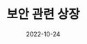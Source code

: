 ---
title: 보안 관련 상장
date: 2022-10-24

type: landing

sections:
  - block: slider
    content:
      slides:
      - title: 정보 보안
        background:
          image:
            filename: secu.jpg
            filters:
              brightness: 0.7
          position: right
          color: '#666'
      - title: 인공지능
        background:
          image:
            filename: ai.jpg
            filters:
              brightness: 0.7
          position: center
          color: '#555'
      - title: 사회 공학
        background:
          image:
            filename: social.jpg
            filters:
              brightness: 0.5
          position: center
          color: '#333'
    design:
      # Slide height is automatic unless you force a specific height (e.g. '400px')
      slide_height: ''
      is_fullscreen: true
      loop: true
      interval: 2000
---